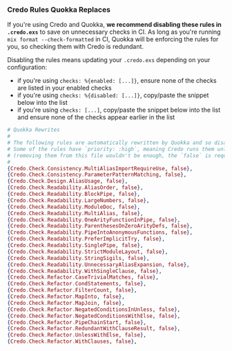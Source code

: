 ### Credo Rules Quokka Replaces

If you're using Credo and Quokka, **we recommend disabling these rules in `.credo.exs`** to save on unnecessary checks in CI.
As long as you're running `mix format --check-formatted` in CI, Quokka will be enforcing the rules for you, so checking them with Credo is redundant.

Disabling the rules means updating your `.credo.exs` depending on your configuration:

- if you're using `checks: %{enabled: [...]}`, ensure none of the checks are listed in your enabled checks
- if you're using `checks: %{disabled: [...]}`, copy/paste the snippet below into the list
- if you're using `checks: [...]`, copy/paste the snippet below into the list and ensure none of the checks appear earlier in the list

```elixir
# Quokka Rewrites
#
# The following rules are automatically rewritten by Quokka and so disabled here to save time
# Some of the rules have `priority: :high`, meaning Credo runs them unless we explicitly disable them
# (removing them from this file wouldn't be enough, the `false` is required)
#
{Credo.Check.Consistency.MultiAliasImportRequireUse, false},
{Credo.Check.Consistency.ParameterPatternMatching, false},
{Credo.Check.Design.AliasUsage, false},
{Credo.Check.Readability.AliasOrder, false},
{Credo.Check.Readability.BlockPipe, false},
{Credo.Check.Readability.LargeNumbers, false},
{Credo.Check.Readability.ModuleDoc, false},
{Credo.Check.Readability.MultiAlias, false},
{Credo.Check.Readability.OneArityFunctionInPipe, false},
{Credo.Check.Readability.ParenthesesOnZeroArityDefs, false},
{Credo.Check.Readability.PipeIntoAnonymousFunctions, false},
{Credo.Check.Readability.PreferImplicitTry, false},
{Credo.Check.Readability.SinglePipe, false},
{Credo.Check.Readability.StrictModuleLayout, false},
{Credo.Check.Readability.StringSigils, false},
{Credo.Check.Readability.UnnecessaryAliasExpansion, false},
{Credo.Check.Readability.WithSingleClause, false},
{Credo.Check.Refactor.CaseTrivialMatches, false},
{Credo.Check.Refactor.CondStatements, false},
{Credo.Check.Refactor.FilterCount, false},
{Credo.Check.Refactor.MapInto, false},
{Credo.Check.Refactor.MapJoin, false},
{Credo.Check.Refactor.NegatedConditionsInUnless, false},
{Credo.Check.Refactor.NegatedConditionsWithElse, false},
{Credo.Check.Refactor.PipeChainStart, false},
{Credo.Check.Refactor.RedundantWithClauseResult, false},
{Credo.Check.Refactor.UnlessWithElse, false},
{Credo.Check.Refactor.WithClauses, false},
 ```
